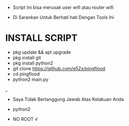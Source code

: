 - Script Ini  bisa merusak user wifi atau router wifi


- Di Sarankan Untuk Berhati hati Dengan Tools Ini


# INSTALL SCRIPT

- pkg update && apt upgrade 
- pkg install git
- pkg install python2
- git clone https://github.com/e52x/pingflood
- cd pingflood
- python2 main.py



_


- Saya Tidak  Bertanggung Jawab Atas Kelakuan Anda

- python2

- NO ROOT √
